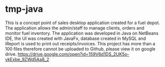 # tmp-java
This is a concept point of sales desktop application created for a fuel depot. The application allows the admin/staff to manage clients, orders and monitor fuel inventory. The application was developed in Java on NetBeans IDE, the UI was created with JavaFx, database created in MySQL and iReport is used to print out receipts/invoices. This project has more than a 100 files therefore cannot be uploaded to Github, please view it on google drive.
https://drive.google.com/open?id=159V6d1DS_2UK5o-ykExbe_9ZWd5Aa8_2 
